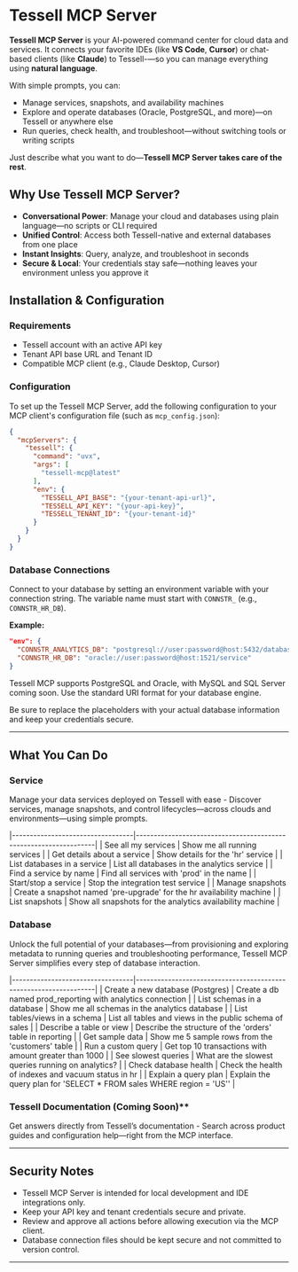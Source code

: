 # Tessell MCP Server

**Tessell MCP Server** is your AI-powered command center for cloud data and services. It connects your favorite IDEs (like **VS Code**, **Cursor**) or chat-based clients (like **Claude**) to Tessell-—so you can manage everything using **natural language**.

With simple prompts, you can:

- Manage services, snapshots, and availability machines  
- Explore and operate databases (Oracle, PostgreSQL, and more)—on Tessell or anywhere else  
- Run queries, check health, and troubleshoot—without switching tools or writing scripts

Just describe what you want to do—**Tessell MCP Server takes care of the rest**.

## Why Use Tessell MCP Server?

- **Conversational Power**: Manage your cloud and databases using plain language—no scripts or CLI required  
- **Unified Control**: Access both Tessell-native and external databases from one place  
- **Instant Insights**: Query, analyze, and troubleshoot in seconds  
- **Secure & Local**: Your credentials stay safe—nothing leaves your environment unless you approve it  

## Installation & Configuration

### Requirements
- Tessell account with an active API key  
- Tenant API base URL and Tenant ID  
- Compatible MCP client (e.g., Claude Desktop, Cursor)

### Configuration
To set up the Tessell MCP Server, add the following configuration to your MCP client's configuration file (such as `mcp_config.json`):

```json
{
  "mcpServers": {
    "tessell": {
      "command": "uvx",
      "args": [
        "tessell-mcp@latest"
      ],
      "env": {
        "TESSELL_API_BASE": "{your-tenant-api-url}",
        "TESSELL_API_KEY": "{your-api-key}",
        "TESSELL_TENANT_ID": "{your-tenant-id}"
      }
    }
  }
}
```

### Database Connections

Connect to your database by setting an environment variable with your connection string. The variable name must start with `CONNSTR_` (e.g., `CONNSTR_HR_DB`).

**Example:**
```json
"env": {
  "CONNSTR_ANALYTICS_DB": "postgresql://user:password@host:5432/database",
  "CONNSTR_HR_DB": "oracle://user:password@host:1521/service"
}
```

Tessell MCP supports PostgreSQL and Oracle, with MySQL and SQL Server coming soon. Use the standard URI format for your database engine.

Be sure to replace the placeholders with your actual database information and keep your credentials secure.

---

## What You Can Do

### Service

Manage your data services deployed on Tessell with ease - Discover services, manage snapshots, and control lifecycles—across clouds and environments—using simple prompts.

|----------------------------------|------------------------------------------------------------------|
| See all my services              | Show me all running services                                     |
| Get details about a service      | Show details for the 'hr' service                                |
| List databases in a service      | List all databases in the analytics service                      |
| Find a service by name           | Find all services with 'prod' in the name                        |
| Start/stop a service             | Stop the integration test service                                |
| Manage snapshots                 | Create a snapshot named 'pre-upgrade' for the hr availability machine |
| List snapshots                   | Show all snapshots for the analytics availability machine        |


### Database

Unlock the full potential of your databases—from provisioning and exploring metadata to running queries and troubleshooting performance, Tessell MCP Server simplifies every step of database interaction.

|----------------------------------|------------------------------------------------------------------|
| Create a new database (Postgres) | Create a db named prod_reporting with analytics connection       |
| List schemas in a database       | Show me all schemas in the analytics database                    |
| List tables/views in a schema    | List all tables and views in the public schema of sales          |
| Describe a table or view         | Describe the structure of the 'orders' table in reporting        |
| Get sample data                  | Show me 5 sample rows from the 'customers' table                 |
| Run a custom query               | Get top 10 transactions with amount greater than 1000            |
| See slowest queries              | What are the slowest queries running on analytics?               |
| Check database health            | Check the health of indexes and vacuum status in hr              |
| Explain a query plan             | Explain the query plan for 'SELECT * FROM sales WHERE region = 'US'' |

### Tessell Documentation (Coming Soon)**

Get answers directly from Tessell’s documentation - Search across product guides and configuration help—right from the MCP interface. 

---

## Security Notes
- Tessell MCP Server is intended for local development and IDE integrations only.
- Keep your API key and tenant credentials secure and private.
- Review and approve all actions before allowing execution via the MCP client.
- Database connection files should be kept secure and not committed to version control.

---
